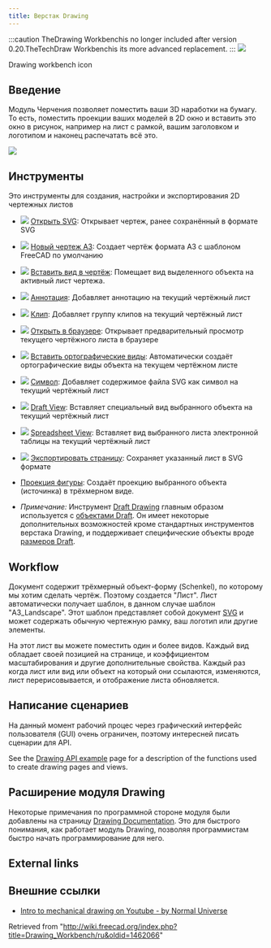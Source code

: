 ```yaml
---
title: Верстак Drawing
---
```


:::caution
TheDrawing Workbenchis no longer included after version 0.20.TheTechDraw Workbenchis its more advanced replacement.
:::
![](/images/Workbench_Drawing.svg)

Drawing workbench icon

## Введение

Модуль Черчения позволяет поместить ваши 3D наработки на бумагу. То есть, поместить проекции ваших моделей в 2D окно и вставить это окно в рисунок, например на лист с рамкой, вашим заголовком и логотипом и наконец распечатать всё это.

![](/images/Drawing_extraction.png)

## Инструменты

Это инструменты для создания, настройки и экспортирования 2D чертежных листов

- ![](/images/Drawing_New.png) [Открыть SVG](/Drawing_Open_SVG/ru "Drawing Open SVG/ru"): Открывает чертеж, ранее сохранённый в формате SVG

- ![](/images/Drawing_Landscape_A3.png) [Новый чертеж A3](/Drawing_Landscape_A3/ru "Drawing Landscape A3/ru"): Создает чертёж формата A3 c шаблоном FreeCAD по умолчанию

- ![](/images/Drawing_View.png) [Вставить вид в чертёж](/Drawing_View/ru "Drawing View/ru"): Помещает вид выделенного объекта на активный лист чертежа.

- ![](/images/Drawing_Annotation.png) [Аннотация](/Drawing_Annotation/ru "Drawing Annotation/ru"): Добавляет аннотацию на текущий чертёжный лист

- ![](/images/Drawing_Clip.png) [Клип](/Drawing_Clip/ru "Drawing Clip/ru"): Добавляет группу клипов на текущий чертёжный лист

- ![](/images/Drawing_Openbrowser.png) [Открыть в браузере](/Drawing_Openbrowser/ru "Drawing Openbrowser/ru"): Открывает предварительный просмотр текущего чертёжного листа в браузере

- ![](/images/Drawing_Orthoviews.png) [Вставить ортографические виды](/Drawing_Orthoviews/ru "Drawing Orthoviews/ru"): Автоматически создаёт ортографические виды объекта на текущем чертёжном листе

- ![](/images/Drawing_Symbol.png) [Символ](/Drawing_Symbol/ru "Drawing Symbol/ru"): Добавляет содержимое файла SVG как символ на текущий чертёжный лист

- ![](/images/Drawing_DraftView.png) [Draft View](/Draft_Drawing/ru "Draft Drawing/ru"): Вставляет специальный вид выбранного объекта на текущий чертёжный лист

- ![](/images/Drawing_SpreadsheetView.png) [Spreadsheet View](/Drawing_SpreadsheetView/ru "Drawing SpreadsheetView/ru"): Вставляет вид выбранного листа электронной таблицы на текущий чертёжный лист

- ![](/images/Drawing_Save.png) [Экспортировать страницу](/Drawing_Save/ru "Drawing Save/ru"): Сохраняет указанный лист в SVG формате

* [Проекция фигуры](/Drawing_ProjectShape/ru "Drawing ProjectShape/ru"): Создаёт проекцию выбранного объекта (источинка) в трёхмерном виде.

* _Примечание:_ Инструмент [Draft Drawing](/Draft_Drawing/ru "Draft Drawing/ru") главным образом используется с [объектами Draft](/Draft_Workbench/ru "Draft Workbench/ru"). Он имеет некоторые дополнительных возможностей кроме стандартных инструментов верстака Drawing, и поддерживает специфические объекты вроде [размеров Draft](/Draft_Dimension/ru "Draft Dimension/ru").

## Workflow

Документ содержит трёхмерный объект-форму (Schenkel), по которому мы хотим сделать чертёж. Поэтому создается "Лист". Лист автоматически получает шаблон, в данном случае шаблон "A3_Landscape". Этот шаблон представляет собой документ [SVG](/SVG/ru "SVG/ru") и может содержать обычную чертежную рамку, ваш логотип или другие элементы.

На этот лист вы можете поместить один и более видов. Каждый вид обладает своей позицией на странице, и коэффициентом масштабирования и другие дополнительные свойства. Каждый раз когда лист или вид или объект на который они ссылаются, изменяются, лист перерисовывается, и отображение листа обновляется.

## Написание сценариев

На данный момент рабочий процес через графический интерфейс пользователя (GUI) очень ограничен, поэтому интересней писать сценарии для API.

See the [Drawing API example](/Drawing_API_example "Drawing API example") page for a description of the functions used to create drawing pages and views.

## Расширение модуля Drawing

Некоторые примечания по программной стороне модуля были добавлены на страницу [Drawing Documentation](/Drawing_Documentation "Drawing Documentation"). Это для быстрого понимания, как работает модуль Drawing, позволяя программистам быстро начать программирование для него.

## External links

## Внешние ссылки

- [Intro to mechanical drawing on Youtube - by Normal Universe](https://www.youtube.com/watch?v=1Hm5Zyjmjac)

Retrieved from "<http://wiki.freecad.org/index.php?title=Drawing_Workbench/ru&oldid=1462066>"
